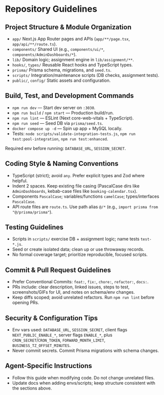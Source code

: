 # Repository Guidelines

## Project Structure & Module Organization
- `app/` Next.js App Router pages and APIs (`app/**/page.tsx`, `app/api/**/route.ts`).
- `components/` Shared UI (e.g., `components/ui/*`, `components/AdminDashboards/*`).
- `lib/` Domain logic; assignment engine in `lib/assignment/**`.
- `hooks/`, `types/` Reusable React hooks and TypeScript types.
- `prisma/` Prisma schema, migrations, and `seed.ts`.
- `scripts/` Integration/maintenance scripts (DB checks, assignment tests).
- `public/`, `config/` Static assets and configuration.

## Build, Test, and Development Commands
- `npm run dev` — Start dev server on `:3030`.
- `npm run build` / `npm start` — Production build/run.
- `npm run lint` — ESLint (Next core-web-vitals + TypeScript).
- `npm run seed` — Seed DB via `prisma/seed.ts`.
- `docker compose up -d` — Spin up app + MySQL locally.
- Tests: `node scripts/validate-integration-tests.js`, `npm run test:pool-integration`, `npm run test:enhanced`.

Required env before running: `DATABASE_URL`, `SESSION_SECRET`.

## Coding Style & Naming Conventions
- TypeScript (strict); avoid `any`. Prefer explicit types and Zod where helpful.
- Indent 2 spaces. Keep existing file casing (PascalCase dirs like `AdminDashboards`, kebab-case files like `booking-calendar.tsx`).
- Components `PascalCase`; variables/functions `camelCase`; types/interfaces `PascalCase`.
- API route files are `route.ts`. Use path alias `@/*` (e.g., `import prisma from "@/prisma/prisma"`).

## Testing Guidelines
- Scripts in `scripts/` exercise DB + assignment logic; name tests `test-*.js`.
- Seed or create isolated data; clean up or use throwaway records.
- No formal coverage target; prioritize reproducible, focused scripts.

## Commit & Pull Request Guidelines
- Prefer Conventional Commits: `feat:`, `fix:`, `chore:`, `refactor:`, `docs:`.
- PRs include: clear description, linked issues, steps to test, screenshots/GIFs for UI, and notes on schema/env changes.
- Keep diffs scoped; avoid unrelated refactors. Run `npm run lint` before opening PRs.

## Security & Configuration Tips
- Env vars used: `DATABASE_URL`, `SESSION_SECRET`, client flags `NEXT_PUBLIC_ENABLE_*`, server flags `ENABLE_*`, plus `CRON_SECRET`/`CRON_TOKEN`, `FORWARD_MONTH_LIMIT`, `BUSINESS_TZ_OFFSET_MINUTES`.
- Never commit secrets. Commit Prisma migrations with schema changes.

## Agent-Specific Instructions
- Follow this guide when modifying code. Do not change unrelated files.
- Update docs when adding envs/scripts; keep structure consistent with the sections above.

